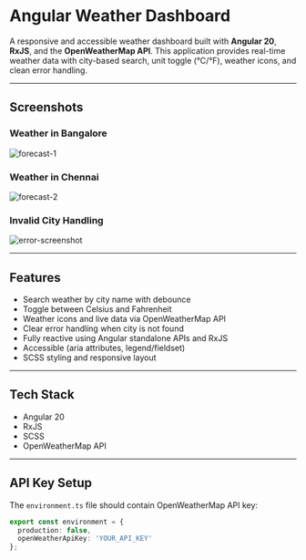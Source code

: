 # Angular Weather Dashboard

A responsive and accessible weather dashboard built with **Angular 20**, **RxJS**, and the **OpenWeatherMap API**. This application provides real-time weather data with city-based search, unit toggle (°C/°F), weather icons, and clean error handling.

---

## Screenshots

### Weather in Bangalore
![forecast-1](https://github.com/user-attachments/assets/1da48f8f-c4dc-4a54-9e9e-8e3231f5cd29)


### Weather in Chennai
![forecast-2](https://github.com/user-attachments/assets/517cc0df-2dfc-42b0-ae1c-580b29fe4034)


### Invalid City Handling
![error-screenshot](https://github.com/user-attachments/assets/b3536799-de1e-4f49-bdd0-23ab69e52933)


---

## Features

- Search weather by city name with debounce
- Toggle between Celsius and Fahrenheit
- Weather icons and live data via OpenWeatherMap API
- Clear error handling when city is not found
- Fully reactive using Angular standalone APIs and RxJS
- Accessible (aria attributes, legend/fieldset)
- SCSS styling and responsive layout

---

## Tech Stack

- Angular 20
- RxJS
- SCSS
- OpenWeatherMap API

---

## API Key Setup

The `environment.ts` file should contain OpenWeatherMap API key:

```ts
export const environment = {
  production: false,
  openWeatherApiKey: 'YOUR_API_KEY'
};
